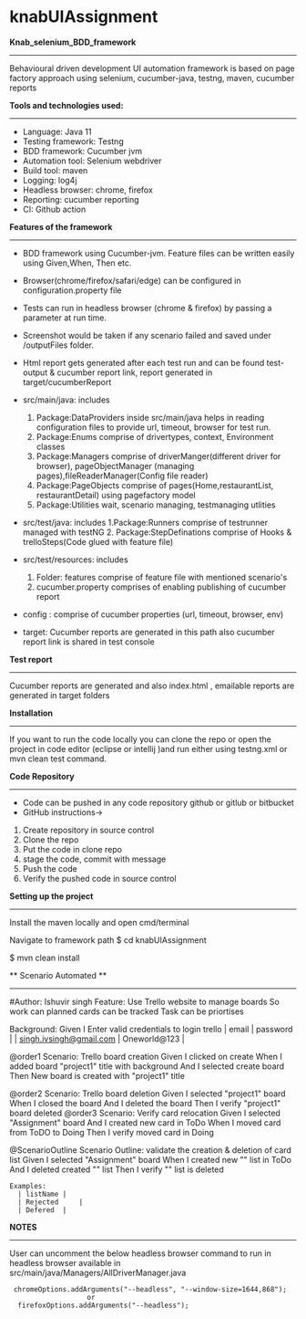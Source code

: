 # knabUIAssignment

**Knab_selenium_BDD_framework**
***
Behavioural driven development UI automation framework is based on page factory approach using selenium, cucumber-java, testng, maven, cucumber reports 

**Tools and technologies used:**
***

* Language: Java 11
* Testing framework: Testng
* BDD framework: Cucumber jvm
* Automation tool: Selenium webdriver
* Build tool: maven
* Logging: log4j
* Headless browser: chrome, firefox
* Reporting: cucumber reporting
* CI: Github action

**Features of the framework**
***

* BDD framework using Cucumber-jvm. Feature files can be written easily using Given,When, Then etc.
* Browser(chrome/firefox/safari/edge) can be configured in configuration.property file
* Tests can run in headless browser (chrome & firefox) by passing a parameter at run time.
* Screenshot would be taken if any scenario failed and saved under /outputFiles folder.
* Html report gets generated after each test run and can be found test-output & cucumber report link, report generated in target/cucumberReport


* src/main/java: includes 
    1. Package:DataProviders inside src/main/java helps in reading configuration files to provide url, timeout, browser for test run.
    2. Package:Enums comprise of drivertypes, context, Environment classes
    3. Package:Managers comprise of driverManger(different driver for browser), pageObjectManager (managing pages),fileReaderManager(Config   file reader)
    4. Package:PageObjects comprise of pages(Home,restaurantList, restaurantDetail) using pagefactory model
    5. Package:Utilities wait, scenario managing, testmanaging utlities

* src/test/java: includes 
    1.Package:Runners comprise of testrunner managed with testNG
    2. Package:StepDefinations comprise of Hooks & trelloSteps(Code glued with feature file)

* src/test/resources: includes
    1. Folder: features comprise of feature file with mentioned scenario's
    2. cucumber.property comprises of enabling publishing of cucumber report

* config : comprise of cucumber properties (url, timeout, browser, env)

* target: Cucumber reports are generated in this path also cucumber report link is shared in test console


**Test report**
***

Cucumber reports are generated and also index.html , emailable reports are generated in target folders


**Installation**
***
If you want to run the code locally you can clone the repo  or open the project in code editor (eclipse or intellij )and run either using testng.xml or  mvn clean test command.
 

**Code Repository**
***
* Code can be pushed in any code repository github or gitlub or bitbucket 
* GitHub instructions-> 
1. Create repository in source control
2. Clone the repo
3. Put the code in clone repo
4. stage the code, commit with message
5. Push the code 
6. Verify the pushed code in source control 



**Setting up the project**
***
Install the maven locally and open cmd/terminal 

Navigate to framework path
$ cd knabUIAssignment

$ mvn clean install


** Scenario Automated **
***

#Author: Ishuvir singh
Feature: Use Trello website to manage boards
  So work can planned
  cards can be tracked
  Task can be priortises

  Background: 
    Given I Enter valid credentials to login trello
      | email                   | password     |
      | singh.ivsingh@gmail.com | Oneworld@123 |

  @order1
  Scenario: Trello board creation
  Given I clicked on create
  When I added board "project1" title with background
  And I selected create board
  Then New board is created with "project1" title
  
  @order2
  Scenario: Trello board deletion
  Given I selected "project1" board
  When I closed the board
  And I deleted the board
  Then I verify "project1" board deleted
  @order3
  Scenario: Verify card relocation
    Given I selected "Assignment" board
    And I created new card in ToDo
    When I moved card from ToDO to Doing
    Then I verify moved card in Doing

  @ScenarioOutline
  Scenario Outline: validate the creation & deletion of card list
    Given I selected "Assignment" board
    When I created new "<listName>" list in ToDo
    And I deleted created "<listName>" list
    Then I verify "<listName>" list is deleted

    Examples: 
      | listName |
      | Rejected     |
      | Defered  |

    
**NOTES**
 ***
 User can uncomment the below headless browser command to run in headless browser available in src/main/java/Managers/AllDriverManager.java <br> 
     
     chromeOptions.addArguments("--headless", "--window-size=1644,868");
                       or 
      firefoxOptions.addArguments("--headless");
     
